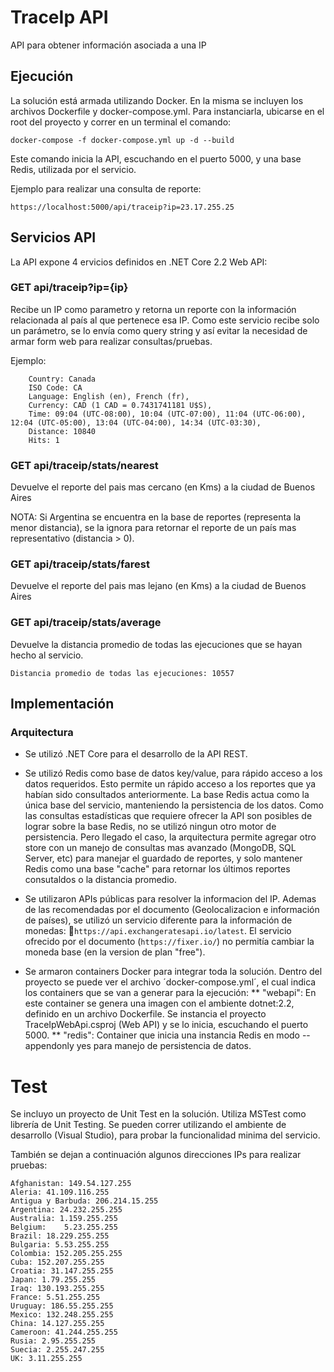 # TraceIp API

API para obtener información asociada a una IP

## Ejecución

La solución está armada utilizando Docker. En la misma se incluyen los archivos Dockerfile y docker-compose.yml. Para instanciarla, ubicarse en el root del proyecto y correr en un terminal el comando:

```
docker-compose -f docker-compose.yml up -d --build
```

Este comando inicia la API, escuchando en el puerto 5000, y una base Redis, utilizada por el servicio.

Ejemplo para realizar una consulta de reporte:

`https://localhost:5000/api/traceip?ip=23.17.255.25`

## Servicios API
La API expone 4 ervicios definidos en .NET Core 2.2 Web API:

### GET api/traceip?ip={ip}
Recibe un IP como parametro y retorna un reporte con la información relacionada al país al que pertenece esa IP. Como este servicio recibe solo un parámetro, se lo envía como query string y así evitar la necesidad de armar form web para realizar consultas/pruebas.

Ejemplo:
```
    Country: Canada
    ISO Code: CA
    Language: English (en), French (fr), 
    Currency: CAD (1 CAD = 0.7431741181 U$S),
    Time: 09:04 (UTC-08:00), 10:04 (UTC-07:00), 11:04 (UTC-06:00), 12:04 (UTC-05:00), 13:04 (UTC-04:00), 14:34 (UTC-03:30), 
    Distance: 10840
    Hits: 1
```
### GET api/traceip/stats/nearest
Devuelve el reporte del pais mas cercano (en Kms) a la ciudad de Buenos Aires

NOTA: Si Argentina se encuentra en la base de reportes (representa la menor distancia), se la ignora para retornar el reporte de un país mas representativo (distancia > 0).

### GET api/traceip/stats/farest
Devuelve el reporte del pais mas lejano (en Kms) a la ciudad de Buenos Aires

### GET api/traceip/stats/average
Devuelve la distancia promedio de todas las ejecuciones que se hayan hecho al servicio. 
```
Distancia promedio de todas las ejecuciones: 10557
```

## Implementación

### Arquitectura
* Se utilizó .NET Core para el desarrollo de la API REST.
* Se utilizó Redis como base de datos key/value, para rápido acceso a los datos requeridos. Esto permite un rápido acceso a los reportes que ya habían sido consultados anteriormente. La base Redis actua como la única base del servicio, manteniendo la persistencia de los datos.
Como las consultas estadísticas que requiere ofrecer la API son posibles de lograr sobre la base Redis, no se utilizó ningun otro motor de persistencia. Pero llegado el caso, la arquitectura permite agregar otro store con un manejo de consultas mas avanzado (MongoDB, SQL Server, etc) para manejar el guardado de reportes, y solo mantener Redis como una base "cache" para retornar los últimos reportes consutaldos o la distancia promedio.

* Se utilizaron APIs públicas para resolver la informacion del IP. Ademas de las recomendadas por el documento (Geolocalizacion e información de países), se utilizó un servicio diferente para la información de monedas: `https://api.exchangeratesapi.io/latest`. El servicio ofrecido por el documento (`https://fixer.io/`) no permitía cambiar la moneda base (en la version de plan "free").

* Se armaron containers Docker para integrar toda la solución. Dentro del proyecto se puede ver el archivo ´docker-compose.yml´, el cual indica los containers que se van a generar para la ejecución:
  ** "webapi": En este container se genera una imagen con el ambiente dotnet:2.2, definido en un archivo Dockerfile. Se instancia el proyecto TraceIpWebApi.csproj (Web API) y se lo inicia, escuchando el puerto 5000.
  ** "redis": Container que inicia una instancia Redis en modo --appendonly yes para manejo de persistencia de datos.

# Test 
Se incluyo un proyecto de Unit Test en la solución. Utiliza MSTest como librería de Unit Testing. Se pueden correr utilizando el ambiente de desarrollo (Visual Studio), para probar la funcionalidad minima del servicio.

También se dejan a continuación algunos direcciones IPs para realizar pruebas:

```
Afghanistan: 149.54.127.255
Aleria: 41.109.116.255
Antigua y Barbuda: 206.214.15.255
Argentina: 24.232.255.255
Australia: 1.159.255.255
Belgium: 	5.23.255.255
Brazil: 18.229.255.255
Bulgaria: 5.53.255.255
Colombia: 152.205.255.255
Cuba: 152.207.255.255
Croatia: 31.147.255.255
Japan: 1.79.255.255
Iraq: 130.193.255.255
France: 5.51.255.255
Uruguay: 186.55.255.255
Mexico: 132.248.255.255
China: 14.127.255.255
Cameroon: 41.244.255.255
Rusia: 2.95.255.255
Suecia: 2.255.247.255
UK: 3.11.255.255
```

